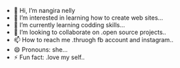 - 👋 Hi, I’m nangira nelly
- 👀 I’m interested in learning how to create web sites...
- 🌱 I’m currently learning codding skills...
- 💞️ I’m looking to collaborate on .open source projects..
- 📫 How to reach me .thruogh fb account and instagram..
- 😄 Pronouns: she...
- ⚡ Fun fact: .love my self..

<!---
nangiranelly/nangiranelly is a ✨ special ✨ repository because its `README.md` (this file) appears on your GitHub profile.
You can click the Preview link to take a look at your changes.
--->
